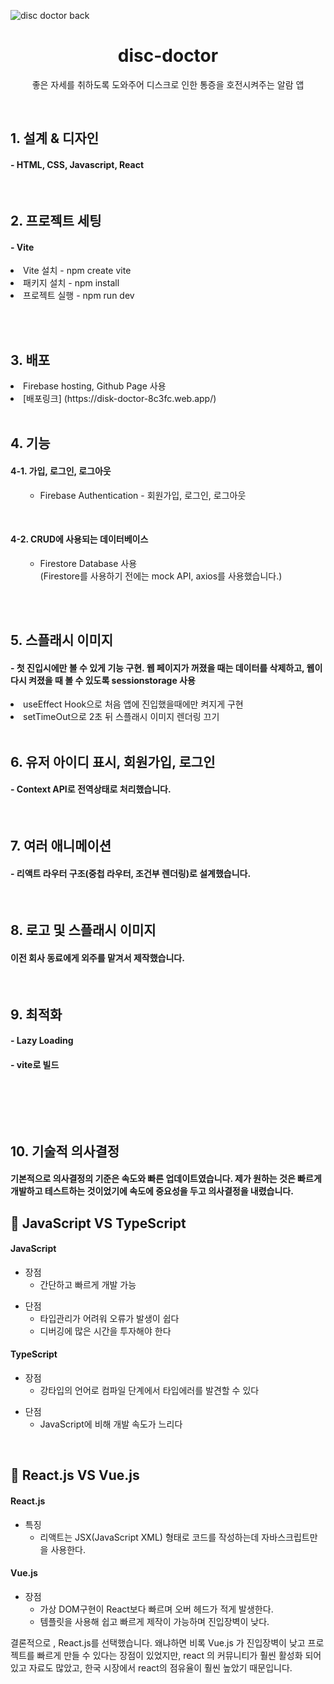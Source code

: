 ![disc doctor back](https://github.com/AronLee5263/disc-doctor/assets/117638456/144b235a-3328-422d-b0b2-2d2653d7b711)

  <!-- <img src="https://user-images.githubusercontent.com/117638456/253851018-d8aa8a49-3824-46c9-a2fa-05d1a460e52c.png" width="200" height="400"/> -->

   

   <div align="center">    <h1> disc-doctor </h1>   </div>



 <div align="center">    <p>  좋은 자세를 취하도록 도와주어 디스크로 인한 통증을 호전시켜주는 알람 앱 </p>   </div>


<br/>

<h2> 1. 설계 & 디자인  </h2>
<h4> - HTML, CSS, Javascript, React </h4>

<br/>


<h2> 2. 프로젝트 세팅  </h2> 
<h4> - Vite </h4> 

 <li>        Vite 설치 - npm create vite <br/>     </li> 
 <li>        패키지 설치 - npm install <br/>     </li> 
 <li>        프로젝트 실행 - npm run dev <br/>     </li> 

<br/><br/>




<h2> 3. 배포  </h2>
   
   <li> 
       Firebase hosting, Github Page 사용 <br/>     
  </li> 
     <li> [배포링크] (https://disk-doctor-8c3fc.web.app/) </li>

<br/>


<h2> 4. 기능  </h2> 
<h4> 4-1. 가입, 로그인, 로그아웃  </h4> 
<ul> 
   <ul> 
      <li> Firebase Authentication - 회원가입, 로그인, 로그아웃</li>
   </ul>   
</ul>
   
<br/>

<h4> 4-2. CRUD에 사용되는 데이터베이스  </h4>    
   <ul> 
   <ul> 
      <li> Firestore Database 사용 <br/>
      (Firestore를 사용하기 전에는 mock API, axios를 사용했습니다.) 
      </li>
   </ul>   
</ul>

<br/>




<br/>
      

      
<h2> 5. 스플래시 이미지  </h2> 
<h4> -  첫 진입시에만 볼 수 있게 기능 구현.  웹 페이지가 꺼졌을 때는 데이터를 삭제하고, 웹이 다시 켜졌을 때 볼 수 있도록 sessionstorage 사용 </h4> 

<li> useEffect Hook으로 처음 앱에 진입했을때에만 켜지게 구현</li>
<li>  setTimeOut으로 2초 뒤 스플래시 이미지 렌더링 끄기</li>
<br/>


<h2> 6. 유저 아이디 표시, 회원가입, 로그인  </h2> 
<h4> - Context API로 전역상태로 처리했습니다. </h4> 
<br/>

<h2> 7. 여러 애니메이션  </h2> 
<h4>  - 리액트 라우터 구조(중첩 라우터, 조건부 렌더링)로 설계했습니다. </h4> 
<br/>

<h2> 8. 로고 및 스플래시 이미지  </h2> 
<h4>  이전 회사 동료에게 외주를 맡겨서 제작했습니다. </h4> 
<br/>


<h2> 9. 최적화  </h2> 
<h4>   - Lazy Loading </h4> 
<h4>   - vite로 빌드  </h4> 
<br/>




<br/><br/>

  <h2> 10. 기술적 의사결정  </h2> 

  <h4> 기본적으로 의사결정의 기준은 속도와 빠른 업데이트였습니다. 제가 원하는 것은 빠르게 개발하고 테스트하는 것이었기에 속도에 중요성을 두고 의사결정을 내렸습니다.  </h4> 

<h2>  📝 JavaScript  VS TypeScript </h2> 

 <h4>  JavaScript </h4> 
<ul>
   <li> 장점
   <ul>  
     <li> 간단하고 빠르게 개발 가능</li>
   </ul>  
</li>
</ul>  

<ul>
   <li> 단점
   <ul>  
     <li> 타입관리가 어려워 오류가 발생이 쉽다</li>
     <li> 디버깅에 많은 시간을 투자해야 한다</li>
   </ul>  
</li>
</ul>  

 <h4>  TypeScript </h4> 
<ul>
   <li> 장점
   <ul>  
     <li> 강타입의 언어로 컴파일 단계에서 타입에러를 발견할 수 있다</li>
   </ul>  
</li>
</ul>  

<ul>
   <li> 단점
   <ul>  
     <li> JavaScript에 비해 개발 속도가 느리다</li>     
   </ul>  
</li>
</ul>  

<br/>

 <h2>  📝 React.js  VS Vue.js </h2> 
 
 <h4>  React.js   </h4> 
<ul>
   <li> 특징
   <ul>  
     <li> 리액트는 JSX(JavaScript XML) 형태로 코드를 작성하는데 자바스크립트만을 사용한다.</li>
   </ul>  
</li>
</ul>  


 <h4>  Vue.js </h4> 
<ul>
   <li> 장점
   <ul>  
     <li> 가상 DOM구현이 React보다 빠르며 오버 헤드가 적게 발생한다.</li>
      <li> 템플릿을 사용해 쉽고 빠르게 제작이 가능하며 진입장벽이 낮다.</li>
   </ul>  
</li>
</ul>  


결론적으로 , React.js를 선택했습니다. 왜냐하면 비록 Vue.js 가 진입장벽이 낮고 프로젝트를 빠르게 만들 수 있다는 장점이 있었지만, react 의 커뮤니티가 훨씬 활성화 되어있고 자료도 많았고, 한국 시장에서 react의 점유율이 훨씬 높았기 때문입니다.



<!-- CRA(create react app) 대신 Vite를 쓴 이유 : 빠른 속도와 효율성 측면 -->



<br>
 <!-- 1. node.js
 2. npm create vite 
 3. npm i react-router-dom 
 4. npm install react-icons -->
